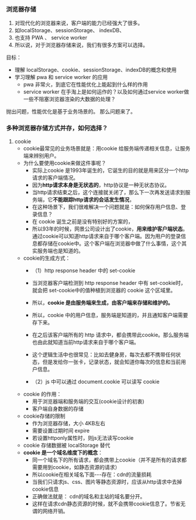 ### 浏览器存储
1. 对现代化的浏览器来说，客户端的能力已经强大了很多。
2. 如localStorage、sessionStorage、 indexDB、
3. 也支持 PWA 、 service worker
4. 所以说，对于浏览器存储来说，我们有很多方案可以选择。

目标：

* 理解 localStorage、cookie、sessionStorage、indexDB的概念和使用
* 学习理解 pwa 和  service worker 的应用
    * pwa 非常火，到底它在性能优化上能起到什么样的作用
    * service worker 在手淘上是如何运作的？以及如何通过service worker做一些不阻塞浏览器渲染的大数据的处理？

抛出问题，性能优化是基于业务场景的。 那么问题来了。

### 多种浏览器存储方式并存，如何选择？
1. cookie
    * cookie最常见的业务场景就是：用cookie 给服务端传递相关信息，让服务端来辨别用户。
    * 为什么要使用cookie来做这件事呢？
        * 实际上cookie 是1993年诞生的，它诞生的目的就是用来区分一个http请求的客户端情况。
        * 因为**http请求本身是无状态的**，http协议是一种无状态协议。
        * 当http请求结束之后，这个连接就关闭了，那么下一次再发送请求到服务端，它**不能跟踪http请求的会话发生情况**，
        * 在这种场景下，我们很难解决一个问题就是：如何保存用户信息、登录信息？
        * 在 cookie 诞生之前是没有特别好的方案的，
        * 所以93年的时候，网景公司设计出了cookie，**用来维护客户端状态**。通过cookie可以知道http请求来自于哪个客户端。因为用户的登录信息都存储在cookie中。这个客户端在浏览器中做了什么事情，这个其实服务端也是知道的。
    * cookie的生成方式：
        * （1）http response header 中的 set-cookie
        * 当浏览器客户端检测到 http response header 中有 set-cookie时，就会把 set-cookie中的值种植到浏览器的 cookie 这个区域里。
        * 所以，**cookie 是由服务端来生成，由客户端来存储和维护的。**
        * 所以，cookie 中的用户信息，服务端是知道的，并且通知客户端需要存下来。
        * 在之后该客户端所有的 http 请求中，都会携带此cookie。那么服务端也由此就知道当前http请求来自于哪个客户端。
        * 这个逻辑生活中也很常见：比如去健身房，每次去都不携带任何状态，但是发给你一张卡，记录状态，就会知道你每次的信息和当前用户信息。

        * （2）js 中可以通过 document.cookie 可以读写 cookie
    * cookie 的作用：
        * 用于浏览器端和服务端的交互(cookie设计的初衷)
        * 客户端自身数据的存储    
    * cookie存储的限制
        * 作为浏览器存储，大小 4KB左右
        * 需要设置过期时间 expire
        * 若设置httponly属性时，则js无法读写cookie
    * cookie 存储数据被 localStorage 替代
    * **cookie 是一个域名维度下的概念**：
        * 同一个域名下的所有请求，都会携带上cookie（并不是所有的请求都需要用到cookie，如静态资源的请求）
        * 所以cookie在相关域名下面---存在：cdn的流量损耗
        * 当我们只请求js、css、图片等静态资源时，应该从http请求中去掉cookie信息
        * 正确做法就是： cdn的域名和主站的域名要分开。
        * 这样在请求cdn静态资源的时候，就不会携带cookie信息了。节省无谓的网络开销。



















